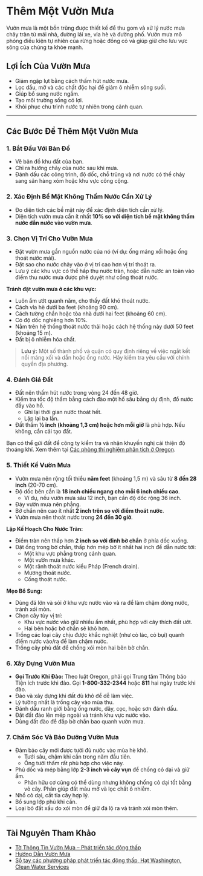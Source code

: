 # Thêm Một Vườn Mưa

Vườn mưa là một bồn trũng được thiết kế để thu gom và xử lý nước mưa chảy tràn từ mái nhà, đường lái xe, vỉa hè và đường phố. Vườn mưa mô phỏng điều kiện tự nhiên của rừng hoặc đồng cỏ và giúp giữ cho lưu vực sông của chúng ta khỏe mạnh.

## Lợi Ích Của Vườn Mưa

- Giảm ngập lụt bằng cách thấm hút nước mưa.
- Lọc dầu, mỡ và các chất độc hại để giảm ô nhiễm sông suối.
- Giúp bổ sung nước ngầm.
- Tạo môi trường sống có lợi.
- Khôi phục chu trình nước tự nhiên trong cảnh quan.

---

## Các Bước Để Thêm Một Vườn Mưa

### 1. Bắt Đầu Với Bản Đồ

- Vẽ bản đồ khu đất của bạn.
- Chỉ ra hướng chảy của nước sau khi mưa.
- Đánh dấu các công trình, độ dốc, chỗ trũng và nơi nước có thể chảy sang sân hàng xóm hoặc khu vực công cộng.

### 2. Xác Định Bề Mặt Không Thấm Nước Cần Xử Lý

- Đo diện tích các bề mặt này để xác định diện tích cần xử lý.
- Diện tích vườn mưa cần ít nhất **10% so với diện tích bề mặt không thấm nước dẫn nước vào vườn mưa**.

### 3. Chọn Vị Trí Cho Vườn Mưa

- Đặt vườn mưa gần nguồn nước của nó (ví dụ: ống máng xối hoặc ống thoát nước mái).
- Đặt sao cho nước chảy vào ở vị trí cao hơn vị trí thoát ra.
- Lưu ý các khu vực có thể hấp thụ nước tràn, hoặc dẫn nước an toàn vào điểm thu nước mưa được phê duyệt như cống thoát nước.

**Tránh đặt vườn mưa ở các khu vực:**

- Luôn ẩm ướt quanh năm, cho thấy đất khó thoát nước.
- Cách vỉa hè dưới ba feet (khoảng 90 cm).
- Cách tường chắn hoặc tòa nhà dưới hai feet (khoảng 60 cm).
- Có độ dốc nghiêng hơn 10%.
- Nằm trên hệ thống thoát nước thải hoặc cách hệ thống này dưới 50 feet (khoảng 15 m).
- Đất bị ô nhiễm hóa chất.

> **Lưu ý:** Một số thành phố và quận có quy định riêng về việc ngắt kết nối máng xối và dẫn hoặc ống nước. Hãy kiểm tra yêu cầu với chính quyền địa phương.

### 4. Đánh Giá Đất

- Đất nên thấm hút nước trong vòng 24 đến 48 giờ.
- Kiểm tra tốc độ thấm bằng cách đào một hố sâu bằng dự định, đổ nước đầy vào hố.
  - Ghi lại thời gian nước thoát hết.
  - Lặp lại ba lần.
- Đất thấm **½ inch (khoảng 1,3 cm) hoặc hơn mỗi giờ** là phù hợp. Nếu không, cần cải tạo đất.

Bạn có thể gửi đất để công ty kiểm tra và nhận khuyến nghị cải thiện độ thoáng khí. Xem thêm tại [Các phòng thí nghiệm phân tích ở Oregon](https://catalog.extension.oregonstate.edu/sites/catalog/files/project/pdf/em8677.pdf).

### 5. Thiết Kế Vườn Mưa

- Vườn mưa nên rộng tối thiểu **năm feet** (khoảng 1,5 m) và sâu từ **8 đến 28 inch** (20-70 cm).
- Độ dốc bên cần là **18 inch chiều ngang cho mỗi 6 inch chiều cao**.
  - Ví dụ, nếu vườn mưa sâu 12 inch, bạn cần độ dốc rộng 36 inch.
- Đáy vườn mưa nên phẳng.
- Bờ chắn nên cao ít nhất **2 inch trên so với điểm thoát nước**.
- Vườn mưa nên thoát nước trong **24 đến 30 giờ**.

**Lập Kế Hoạch Cho Nước Tràn:**

- Điểm tràn nên thấp hơn **2 inch so với đỉnh bờ chắn** ở phía dốc xuống.
- Đặt ống trong bờ chắn, thấp hơn mép bờ ít nhất hai inch để dẫn nước tới:
  - Một khu vực phẳng trong cảnh quan.
  - Một vườn mưa khác.
  - Một rãnh thoát nước kiểu Pháp (French drain).
  - Mương thoát nước.
  - Cống thoát nước.

**Mẹo Bổ Sung:**

- Dùng đá lớn và sỏi ở khu vực nước vào và ra để làm chậm dòng nước, tránh xói mòn.
- Chọn cây tùy vị trí:
  - Khu vực nước vào giữ nhiều ẩm nhất, phù hợp với cây thích đất ướt.
  - Hai bên hoặc bờ chắn sẽ khô hơn.
- Trồng các loại cây chịu được khắc nghiệt (như cỏ lác, cỏ bụi) quanh điểm nước vào/ra để làm chậm nước.
- Trồng cây phủ đất để chống xói mòn hai bên bờ chắn.

### 6. Xây Dựng Vườn Mưa

- **Gọi Trước Khi Đào:** Theo luật Oregon, phải gọi Trung tâm Thông báo Tiện ích trước khi đào. Gọi **1-800-332-2344** hoặc **811** hai ngày trước khi đào.
- Đào và xây dựng khi đất đủ khô để dễ làm việc.
- Lý tưởng nhất là trồng cây vào mùa thu.
- Đánh dấu ranh giới bằng ống nước, dây, cọc, hoặc sơn đánh dấu.
- Đặt đất đào lên mép ngoài và tránh khu vực nước vào.
- Dùng đất đào để đắp bờ chắn bao quanh vườn mưa.

### 7. Chăm Sóc Và Bảo Dưỡng Vườn Mưa

- Đảm bảo cây mới được tưới đủ nước vào mùa hè khô.
  - Tưới sâu, chậm khi cần trong năm đầu tiên.
  - Ống tưới thấm rất phù hợp cho việc này.
- Phủ dốc và mép bằng lớp **2-3 inch vỏ cây vụn** để chống cỏ dại và giữ ẩm.
  - Phân hữu cơ cũng có thể dùng nhưng không chống cỏ dại tốt bằng vỏ cây. Phân giúp đất màu mỡ và lọc chất ô nhiễm.
- Nhổ cỏ dại, cắt tỉa cây hợp lý.
- Bổ sung lớp phủ khi cần.
- Loại bỏ đất xấu do xói mòn để giữ đá lộ ra và tránh xói mòn thêm.

---

## Tài Nguyên Tham Khảo

- [Tờ Thông Tin Vườn Mưa – Phát triển tác động thấp](https://catalog.extension.oregonstate.edu/sites/catalog/files/project/pdf/em9207.pdf)
- [Hướng Dẫn Vườn Mưa](https://seagrant.oregonstate.edu/sgpubs/oregon-rain-garden-guide)
- [Sổ tay các phương pháp phát triển tác động thấp, Hạt Washington, Clean Water Services](https://cleanwaterservices.org/development/dnc/lida/)
